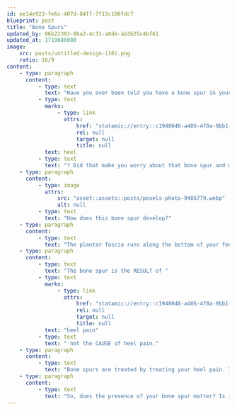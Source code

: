 ```yaml
---
id: ee14e923-fe6c-407d-84ff-7f15c106fdc7
blueprint: post
title: "Bone Spurs"
updated_by: 06b22383-0ba2-4c31-a8de-ab3b25c4bf61
updated_at: 1719086080
image:
    src: posts/untitled-design-(10).png
    ratio: 16/9
content:
    - type: paragraph
      content:
          - type: text
            text: "Have you ever been told you have a bone spur in your "
          - type: text
            marks:
                - type: link
                  attrs:
                      href: "statamic://entry::c1948040-a406-4f0a-9bb1-d957028f68ab"
                      rel: null
                      target: null
                      title: null
            text: heel
          - type: text
            text: "? Did that make you worry about that bone spur and make you want it taken out surgically? Does that bone spur matter?"
    - type: paragraph
      content:
          - type: image
            attrs:
                src: "asset::assets::posts/pexels-photo-9486779.webp"
                alt: null
          - type: text
            text: "How does this bone spur develop?"
    - type: paragraph
      content:
          - type: text
            text: "The plantar fascia runs along the bottom of your feet from your heel bone to end of your feet. Increasing stress and strain along the plantar fascia results in inflammation and microtears along the origin of the plantar fascia, or where the plantar fascia starts on the heel bone. The inflammation and microtears that occur causes the heel bone to respond with calcifications that extend out along the path of the plantar fascia."
    - type: paragraph
      content:
          - type: text
            text: "The bone spur is the RESULT of "
          - type: text
            marks:
                - type: link
                  attrs:
                      href: "statamic://entry::c1948040-a406-4f0a-9bb1-d957028f68ab"
                      rel: null
                      target: null
                      title: null
            text: "heel pain"
          - type: text
            text: " not the CAUSE of heel pain."
    - type: paragraph
      content:
          - type: text
            text: "Bone spurs are treated by treating your heel pain. In general, you treat heel pain with good supportive shoes and orthotics, icing, massaging the area, stretches, and anti-inflammatory medication."
    - type: paragraph
      content:
          - type: text
            text: "So, does the presence of your bone spur matter? Is it something that needs to be removed? The answer is No. Treat your heel pain so that you can get back to doing the activities you love to do and forget about that heel spur."
---
```

